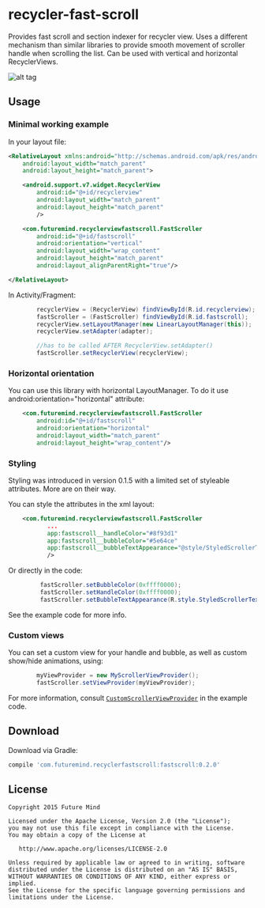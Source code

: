 # recycler-fast-scroll
Provides fast scroll and section indexer for recycler view. Uses a different mechanism than similar libraries to provide smooth movement of scroller handle when scrolling the list. Can be used with vertical and horizontal RecyclerViews.

![alt tag](http://i.imgur.com/Ugqhzud.gif)

## Usage

### Minimal working example

In your layout file:
```xml
<RelativeLayout xmlns:android="http://schemas.android.com/apk/res/android"
    android:layout_width="match_parent"
    android:layout_height="match_parent">

    <android.support.v7.widget.RecyclerView
        android:id="@+id/recyclerview"
        android:layout_width="match_parent"
        android:layout_height="match_parent"
        />

    <com.futuremind.recyclerviewfastscroll.FastScroller
        android:id="@+id/fastscroll"
        android:orientation="vertical"
        android:layout_width="wrap_content"
        android:layout_height="match_parent"
        android:layout_alignParentRight="true"/>

</RelativeLayout>
```

In Activity/Fragment:
```java
        recyclerView = (RecyclerView) findViewById(R.id.recyclerview);
        fastScroller = (FastScroller) findViewById(R.id.fastscroll);
        recyclerView.setLayoutManager(new LinearLayoutManager(this));
        recyclerView.setAdapter(adapter);

        //has to be called AFTER RecyclerView.setAdapter()
        fastScroller.setRecyclerView(recyclerView);
```

### Horizontal orientation

You can use this library with horizontal LayoutManager. To do it use android:orientation="horizontal" attribute:

```xml
    <com.futuremind.recyclerviewfastscroll.FastScroller
        android:id="@+id/fastscroll"
        android:orientation="horizontal"
        android:layout_width="match_parent"
        android:layout_height="wrap_content"/>
```

### Styling

Styling was introduced in version 0.1.5 with a limited set of styleable attributes. More are on their way.

You can style the attributes in the xml layout:

```xml
    <com.futuremind.recyclerviewfastscroll.FastScroller
           ...
           app:fastscroll__handleColor="#8f93d1"
           app:fastscroll__bubbleColor="#5e64ce"
           app:fastscroll__bubbleTextAppearance="@style/StyledScrollerTextAppearance"
           />
```

Or directly in the code:

```java
         fastScroller.setBubbleColor(0xffff0000);
         fastScroller.setHandleColor(0xffff0000);
         fastScroller.setBubbleTextAppearance(R.style.StyledScrollerTextAppearance);
```

See the example code for more info.

### Custom views

You can set a custom view for your handle and bubble, as well as custom show/hide animations, using:

```java
        myViewProvider = new MyScrollerViewProvider();
        fastScroller.setViewProvider(myViewProvider);
```

For more information, consult [`CustomScrollerViewProvider`](/example/src/main/java/com/futuremind/recyclerviewfastscroll/example/CustomScrollerViewProvider.java) in the example code.

## Download

Download via Gradle:
```groovy
compile 'com.futuremind.recyclerfastscroll:fastscroll:0.2.0'
```

## License

    Copyright 2015 Future Mind

    Licensed under the Apache License, Version 2.0 (the "License");
    you may not use this file except in compliance with the License.
    You may obtain a copy of the License at

       http://www.apache.org/licenses/LICENSE-2.0

    Unless required by applicable law or agreed to in writing, software
    distributed under the License is distributed on an "AS IS" BASIS,
    WITHOUT WARRANTIES OR CONDITIONS OF ANY KIND, either express or implied.
    See the License for the specific language governing permissions and
    limitations under the License.

